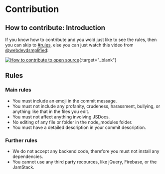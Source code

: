 # Contribution 
 
## How to contribute: Introduction 
 
If you know how to contribute and you wold just like to see the rules, then you can skip to [#rules](#rules), else you can just watch this video from [@webdevdsmplified](https://github.com/WebDevSimplified/):

[![How to contribute to open source](http://i.ytimg.com/vi/GbqSvJs-6W4/0.jpg)](http://www.youtube.com/watch?v=GbqSvJs-6W4){:target="_blank"}
 
## Rules 
 
### Main rules 
 
 - You  must include an emoji in the commit message. 
 - You must not include any profanity, crudeness, harassment, bullying, or anything like that in the files you edit. 
 - You must not affect anything involving JSDocs. 
 - No editing of any file or folder in the node_modules folder. 
 - You must have a detailed description in your commit description. 
 
### Further rules 
 
 - We do not accept any backend code, therefore you must not install any dependencies. 
 - You cannot use any third party recources, like jQuery, Firebase, or the JamStack. 
 